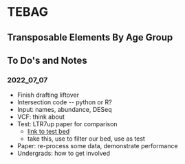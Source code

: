 # TEBAG
## Transposable Elements By Age Group

## To Do's and Notes  

### 2022_07_07  

- Finish drafting liftover  
- Intersection code -- python or R?  
- Input: names, abundance, DESeq  
- VCF: think about  
- Test: LTR7up paper for comparison  
	- [link to test bed](https://github.com/LumpLord/Mosaic-cis-regulatory-evolution-drives-transcriptional-partitioning-of-HERVH-endogenous-retrovirus../blob/main/Aging/Liftover_aging/all_named.bed)
	- take this, use to filter our bed, use as test
- Paper: re-process some data, demonstrate performance  
- Undergrads: how to get involved
